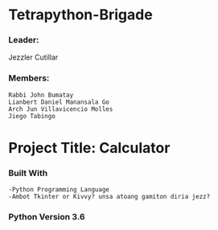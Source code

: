 # **Tetrapython-Brigade**
### **Leader:** 
Jezzler Cutillar
### **Members:** 
```
Rabbi John Bumatay 
Lianbert Daniel Manansala Go 
Arch Jun Villavicencio Molles
Jiego Tabingo
```


# **Project Title: Calculator**

### Built With
```
-Python Programming Language
-Ambot Tkinter or Kivvy? unsa atoang gamiton diria jezz?
```
### **Python Version 3.6** 
